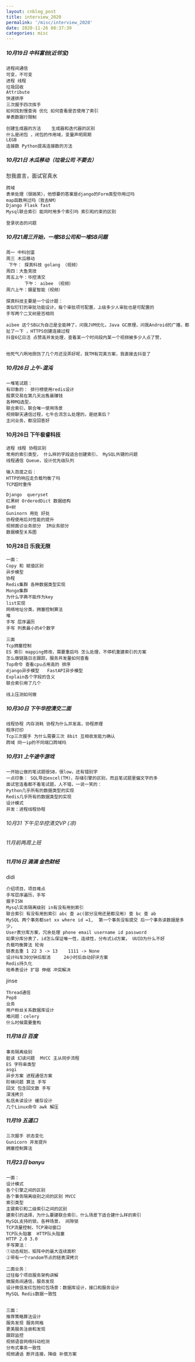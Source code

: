 ```yaml
---
layout: cnblog_post
title: interview_2020
permalink: '/misc/interview_2020'
date: 2020-11-26 08:37:39
categories: misc
---
```


##### 10月19日 中科富创(近邻宝)

```
进程间通信
可变，不可变
进程 线程
垃圾回收
Attribute
快速排序
三次握手四次挥手
如何找到慢查询 优化 如何查看是否使用了索引
单表数据行限制

创建生成器的方法    生成器和迭代器的区别
什么是闭包 ，闭包的作用域，变量声明周期
LEGB
连接数 Python提高连接数的方法
```

##### 10月21日 木瓜移动（垃圾公司 不要去）

恕我直言，面试官真水

```
跨域
表单处理（很搞笑），他想要的答案是django的Form类型你用过吗
map函数用过吗（我去NM）
Django Flask fast
Mysql联合索引 能同时用多个索引吗 索引和约束的区别

登录状态的问题
```


##### 10月21周三开始，一堆SB公司和一堆SB问题

```
周一 中科创富
周三 木瓜移动
 下午： 探真科技 golang （视频）
周四：大鱼竞技
周五上午：华控清交
       下午： aibee （视频）
周六上午：摄星智能（视频）

探真科技主要是一个设计题：
类似钉钉的审批功能设计，每个审批项可配置，上级多少人审批也是可配置的
手写两个二叉树是否相同

aibee 这个SB以为自己是全能神了，问我JVM优化，Java GC原理，问我Android的广播，都扯了一下 ，HTTPS创建连接过程
抖音6亿日活 点赞高并发处理，查看某一个时间段内某一个视频被多少人点了赞，


他死气八咧地捯饬了几个月还没弄好呢，我TM有完美方案，我直接去抖音了
```

##### 10月26日 上午-混沌
```
一堆笔试题：
有印象的： 排行榜使用redis设计
股票交易在第几天出售最赚钱
各种MQ选型，
联合索引，联合唯一使用场景
视频聊天通信过程，七牛合流怎么处理的，是结束后？
主问业务，都没回答好
```

#### 10月26日 下午极睿科技

```
进程 线程 协程区别
常用的索引类型， 什么样的字段适合创建索引， MySQL外键的问题
线程通信 Queue，设计优先级队列

输入百度之后：
HTTP的响应走负载均衡了吗
TCP超时重传

Django  queryset
红黑树 OrderedDict 数据结构
B+树
Guninorn 用处 好处
协程使用后对性能的提升
视频面诊业务部分  IM业务部分
数据模型关系图
```

#### 10月28日 乐我无限

```
一面：
Copy 和 赋值区别
异步模型
协程
Redis集群 各种数据类型实现
Mongo集群 
为什么字典不能作为key
list实现 
网络地址分类，拥塞控制算法
堆
手写 层序遍历
手写 列表最小的4个数字
```

```
三面
Tcp拥塞控制
ES 索引 mapping修改，需要重启吗 怎么处理，不停机重建索引的方案
怎么做链路日志跟踪，服务并发量如何查看
Top命令 查看cpu占用高的 排序
django异步模型   FastAPI异步模型
Explain各个字段的含义
联合索引用了几个

线上压测如何做
```

##### 10月30日 下午华控清交二面

```
线程协程 内存消耗 协程为什么并发高，协程原理
程序打印
Tcp三次握手 为什么需要三次 8bit 互相收发能力确认
跨域 同一ip的不同端口跨域吗
```


##### 10月31 上午途牛游戏

```
一开始让做的笔试题很SB，很low，还有错别字
一点印象： SQL导出excel(TM)，存储引擎的区别，而且笔试题里偏文字的多
面试官连看都不看笔试题，人不错，一说一笑的：
Python几乎所有的数据类型的实现
Redis几乎所有的数据类型的实现
设计模式
并发：进程线程协程
```


###### 10月31 下午见华控清交VP (凉)

###### 11月前两周上班

##### 11月16日 滴滴 金色财经
didi

```
介绍项目，项目难点
手写层序遍历，手写
握手ISN 
Mysql实务隔离级别 in有没有用到索引
联合索引 有没有用到索引 abc 查 ac(部分没用还是都没用) 查 bc 查 ab
MySQL 两个事务都set xx where id =1,  第一个事务没有提交 后一个事务读数据是多少，
User表分库方案，冗余处理 phone email username id password
如果分库分表了，id怎么保证唯一性，连续性，分布式id方案， UUID为什么不好
负载均衡算法 轮询
链表去重 1 22 3 -> 13    1111 -> None
设计叫车30分钟后取消     24小时后自动好评方案
Redis持久化
哈希表设计 扩容 伸缩 冲突解决
```

jinse

```
Thread通信
Pep8
业务
用户粉丝关系数据库设计
难问题：celery 
什么时候需要重构
```


##### 11月18日 百度

```
事务隔离级别
脏读 幻读问题  MVCC 主从同步流程
ES 字符串类型
asgi
异步方案 进程通信方案
阶梯问题 算法 手写
回文 包含回文数 手写
深浅拷贝
私信未读设计 缓存设计
几个Linux命令 awk 解压
```

##### 11月19 五道口

```
三次握手 状态变化
Gunicorn 并发提升
拥塞控制算法
```

##### 11月23日 banyu

```
一面：
设计模式
各个引擎之间的区别
各个事务隔离级别之间的区别 MVCC
索引类型
主键索引和二级索引之间的区别
建索引的选择，为什么要建联合索引，什么场景下适合建什么样的索引
MySQL支持的锁，各种场景， 间隙锁
TCP流量控制，TCP滑动窗口
TCP队头阻塞  HTTP队头阻塞
HTTP 2.0 3.0
手写算法：
①动态规划，矩阵中的最大连续面积
②带有一个random节点的链表深拷贝

二面业务：
过往每个项目服务架构讲解
微服务间通信，服务发现
设计微信发红包抢红包场景：数据库设计，接口和服务设计
MySQL Redis数据一致性


三面：
推荐策略算法设计
服务发现 服务网格
更美服务注册和发现
跟踪监控
视频语音网络抖动检测
分布式事务一致性
视频通话 断开连接，降级 补偿方案
```
